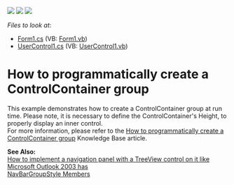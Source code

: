 <!-- default badges list -->
![](https://img.shields.io/endpoint?url=https://codecentral.devexpress.com/api/v1/VersionRange/128633407/10.1.6%2B)
[![](https://img.shields.io/badge/Open_in_DevExpress_Support_Center-FF7200?style=flat-square&logo=DevExpress&logoColor=white)](https://supportcenter.devexpress.com/ticket/details/E887)
[![](https://img.shields.io/badge/📖_How_to_use_DevExpress_Examples-e9f6fc?style=flat-square)](https://docs.devexpress.com/GeneralInformation/403183)
<!-- default badges end -->
<!-- default file list -->
*Files to look at*:

* [Form1.cs](./CS/Form1.cs) (VB: [Form1.vb](./VB/Form1.vb))
* [UserControl1.cs](./CS/UserControl1.cs) (VB: [UserControl1.vb](./VB/UserControl1.vb))
<!-- default file list end -->
# How to programmatically create a ControlContainer group


<p>This example demonstrates how to create a ControlContainer group at run time. Please note, it is necessary to define the ControlContainer's Height, to properly display an inner control.<br />
For more information, please refer to the <a href="https://www.devexpress.com/Support/Center/p/A2406">How to programmatically create a ControlContainer group</a> Knowledge Base article.</p><p><strong>See Also:</strong><br />
<a href="https://www.devexpress.com/Support/Center/p/A813">How to implement a navigation panel with a TreeView control on it like Microsoft Outlook 2003 has</a><br />
<a href="http://documentation.devexpress.com/#WindowsForms/DevExpressXtraNavBarNavBarGroupStyleEnumtopic">NavBarGroupStyle Members</a></p>

<br/>


